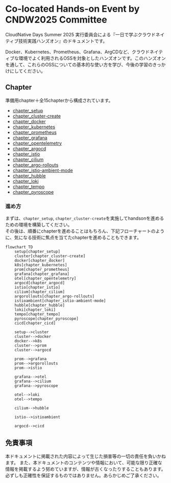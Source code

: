# Co-located Hands-on Event by CNDW2025 Committee
CloudNative Days Summer 2025 実行委員会による『一日で学ぶクラウドネイティブ技術実践ハンズオン』のドキュメントです。

Docker、Kubernetes、Prometheus、Grafana、ArgCDなど、クラウドネイティブな環境でよく利用されるOSSを対象としたハンズオンです。このハンズオンを通して、これらのOSSについての基本的な使い方を学び、今後の学習のきっかけにしてください。

## Chapter
準備用chapter＋全15chapterから構成されています。
- [chapter_setup](./chapter_setup/)
- [chapter_cluster-create](./chapter_cluster-create/)
- [chapter_docker](./chapter_docker/)
- [chapter_kubernetes](./chapter_kubernetes/)
- [chapter_prometheus](./chapter_prometheus/)
- [chapter_grafana](./chapter_grafana/)
- [chapter_opentelemetry](./chapter_opentelemetry/)
- [chapter_argocd](./chapter_argocd/)
- [chapter_istio](./chapter_istio/)
- [chapter_cilium](./chapter_cilium/)
- [chapter_argo-rollouts](./chapter_argo-rollouts/)
- [chapter_istio-ambient-mode](./chapter_istio-ambient-mode/)
- [chapter_hubble](./chapter_hubble/)
- [chapter_loki](./chapter_loki/)
- [chapter_tempo](./chapter_tempo/)
- [chapter_pyroscope](./chapter_pyroscope/)

### 進め方
まずは、`chapter_setup`, `chapter_cluster-create`を実施してhandsonを進めるための環境を構築してください。<br>
その後は、順番にchapterを進めることはもちろん、下記フローチャートのように、気になる技術に焦点を当てたchapterを進めることもできます。

```mermaid
flowchart TD
    setup[chapter_setup]
    cluster[chapter_cluster-create]
    docker[chapter_docker]
    k8s[chapter_kubernetes]
    prom[chapter_prometheus]
    grafana[chapter_grafana]
    otel[chapter_opentelemetry]
    argocd[chapter_argocd]
    istio[chapter_istio]
    cilium[chapter_cilium]
    argorollouts[chapter_argo-rollouts]
    istioambient[chapter_istio-ambient-mode]
    hubble[chapter_hubble]
    loki[chapter_loki]
    tempo[chapter_tempo]
    pyroscope[chapter_pyroscope]
    cicd[chapter_cicd]

    setup-->cluster
    cluster-->docker
    docker-->k8s
    cluster-->prom
    cluster-->argocd

    prom-->grafana
    prom-->argorollouts
    prom-->istio

    grafana-->otel
    grafana-->cilium
    grafana-->pyroscope

    otel-->loki
    otel-->tempo

    cilium-->hubble

    istio-->istioambient

    argocd-->cicd
```

## 免責事項
本ドキュメントに掲載された内容によって生じた損害等の一切の責任を負いかねます。
また、本ドキュメントのコンテンツや情報において、可能な限り正確な情報を掲載するよう努めていますが、情報が古くなったりすることもあります。必ずしも正確性を保証するものではありません。あらかじめご了承ください。
